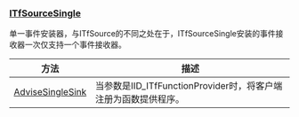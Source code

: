 ### [ITfSourceSingle](https://learn.microsoft.com/zh-cn/windows/win32/api/msctf/nn-msctf-itfsourcesingle)

单一事件安装器，与ITfSource的不同之处在于，ITfSourceSingle安装的事件接收器一次仅支持一个事件接收器。

方法						|描述
-|-
[AdviseSingleSink][1]	|当参数是IID_ITfFunctionProvider时，将客户端注册为函数提供程序。

[1]: https://learn.microsoft.com/zh-cn/windows/win32/api/msctf/nf-msctf-itfsourcesingle-advisesinglesink